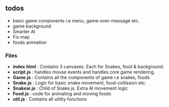 ## todos
- basic game components i.e menu, game-over-message etc.
- game background
- Smarter AI
- Fix map
- foods animation

### Files
- **index.html** : Contains 3 canvases. Each for Snakes, food & background.
- **script.js** : handles mouse events and handles core game rendering.
- **Game.js** : Contains all the components of game i.e snakes, foods
- **Snake.js** : Logic for basic snake movement, food-collission etc.
- **Snakeai.js** : Child of Snake.js. Extra AI movement logic
- **Food.js** : code for animating and moving foods
- **util.js** : Contains all utility functions 
